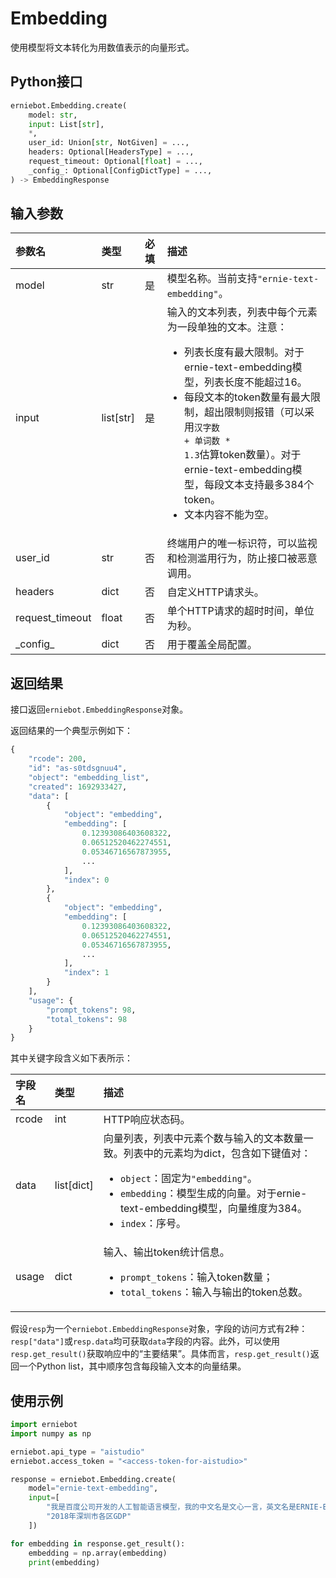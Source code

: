 # Embedding

使用模型将文本转化为用数值表示的向量形式。

## Python接口

```{.py .copy}
erniebot.Embedding.create(
    model: str,
    input: List[str],
    *,
    user_id: Union[str, NotGiven] = ...,
    headers: Optional[HeadersType] = ...,
    request_timeout: Optional[float] = ...,
    _config_: Optional[ConfigDictType] = ...,
) -> EmbeddingResponse
```

## 输入参数

| 参数名 | 类型 | 必填 | 描述 |
| :--- | :--- | :--- | :--- |
| model | str | 是 | 模型名称。当前支持`"ernie-text-embedding"`。 |
| input | list[str] | 是 | 输入的文本列表，列表中每个元素为一段单独的文本。注意：<ul><li>列表长度有最大限制。对于ernie-text-embedding模型，列表长度不能超过16。</li><li>每段文本的token数量有最大限制，超出限制则报错（可以采用<code>汉字数 + 单词数 * 1.3</code>估算token数量）。对于ernie-text-embedding模型，每段文本支持最多384个token。</li><li>文本内容不能为空。</li></ul> |
| user_id | str | 否 | 终端用户的唯一标识符，可以监视和检测滥用行为，防止接口被恶意调用。 |
| headers | dict | 否 | 自定义HTTP请求头。 |
| request_timeout | float | 否 | 单个HTTP请求的超时时间，单位为秒。 |
| \_config\_ | dict | 否 | 用于覆盖全局配置。 |

## 返回结果

接口返回`erniebot.EmbeddingResponse`对象。

返回结果的一个典型示例如下：

```{.py .no-copy}
{
    "rcode": 200,
    "id": "as-s0tdsgnuu4",
    "object": "embedding_list",
    "created": 1692933427,
    "data": [
        {
            "object": "embedding",
            "embedding": [
                0.12393086403608322,
                0.06512520462274551,
                0.05346716567873955,
                ...
            ],
            "index": 0
        },
        {
            "object": "embedding",
            "embedding": [
                0.12393086403608322,
                0.06512520462274551,
                0.05346716567873955,
                ...
            ],
            "index": 1
        }
    ],
    "usage": {
        "prompt_tokens": 98,
        "total_tokens": 98
    }
}
```

其中关键字段含义如下表所示：

| 字段名 | 类型 | 描述 |
| :--- | :--- | :--- |
| rcode | int | HTTP响应状态码。 |
| data | list[dict] | 向量列表，列表中元素个数与输入的文本数量一致。列表中的元素均为dict，包含如下键值对：<ul><li><code>object</code>：固定为<code>"embedding"</code>。</li><li><code>embedding</code>：模型生成的向量。对于ernie-text-embedding模型，向量维度为384。</li><li><code>index</code>：序号。</li></ul> |
| usage | dict | 输入、输出token统计信息。<ul><li><code>prompt_tokens</code>：输入token数量；</li><li><code>total_tokens</code>：输入与输出的token总数。</li></ul> |

假设`resp`为一个`erniebot.EmbeddingResponse`对象，字段的访问方式有2种：`resp["data"]`或`resp.data`均可获取`data`字段的内容。此外，可以使用`resp.get_result()`获取响应中的“主要结果”。具体而言，`resp.get_result()`返回一个Python list，其中顺序包含每段输入文本的向量结果。

## 使用示例

```{.py .copy}
import erniebot
import numpy as np

erniebot.api_type = "aistudio"
erniebot.access_token = "<access-token-for-aistudio>"

response = erniebot.Embedding.create(
    model="ernie-text-embedding",
    input=[
        "我是百度公司开发的人工智能语言模型，我的中文名是文心一言，英文名是ERNIE-Bot，可以协助您完成范围广泛的任务并提供有关各种主题的信息，比如回答问题，提供定义和解释及建议。如果您有任何问题，请随时向我提问。",
        "2018年深圳市各区GDP"
    ])

for embedding in response.get_result():
    embedding = np.array(embedding)
    print(embedding)
```
